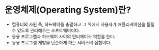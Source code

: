 # 운영체제(Operating System)란?
* 컴퓨터의 자원 즉, 하드웨어를 총괄하고 그 위에서 사용자가 애플리케이션을 돌릴 수 있도록 관리해주는 소프트웨어이다.
* 응용 프로그램과 하드웨어 사이의 인터페이스 역할을 한다.
* 응용 프로그램 개발을 단순하게 하는 서비스의 집합이다. 
